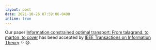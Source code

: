 ```yaml
---
layout: post
date: 2021-10-26 07:59:00-0400
inline: true
---
```


Our paper [Information constrained optimal transport: From talagrand, to marton, to cover](https://www.eecis.udel.edu/~xwu/OTLong.pdf) has beed accepted by [IEEE Transactions on Information Theory](https://ieeexplore.ieee.org/xpl/RecentIssue.jsp?reload=true&punumber=18) :sparkles: :smile:.
